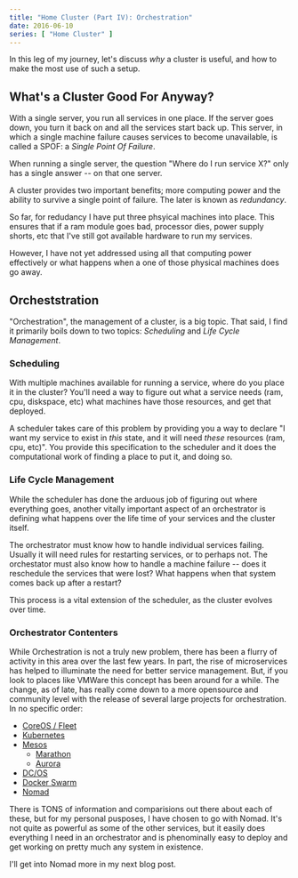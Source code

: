 ```yaml
---
title: "Home Cluster (Part IV): Orchestration"
date: 2016-06-10
series: [ "Home Cluster" ]
---
```


In this leg of my journey, let's discuss  _why_ a cluster is useful, and how to make the most use of such a setup.

## What's a Cluster Good For Anyway?

With a single server, you run all services in one place. If the server goes down, you turn it back on and all the services start back up. This server, in which a single machine failure causes services to become unavailable, is called a SPOF: a _Single Point Of Failure_.

When running a single server, the question "Where do I run service X?" only has a single answer -- on that one server.

A cluster provides two important benefits; more computing power and the ability to survive a single point of failure. The later is known as _redundancy_.

So far, for redudancy I have put three phsyical machines into place. This ensures that if a ram module goes bad, processor dies, power supply shorts, etc that I've still got available hardware to run my services.

However, I have not yet addressed using all that computing power effectively or what happens when a one of those physical machines does go away.

## Orcheststration

"Orchestration", the management of a cluster, is a big topic. That said, I find it primarily boils down to two topics: _Scheduling_ and _Life Cycle Management_.

### Scheduling

With multiple machines available for running a service, where do you place it in the cluster? You'll need a way to figure out what a service needs (ram, cpu, diskspace, etc) what machines have those resources, and get that deployed.

A scheduler takes care of this problem by providing you a way to declare "I want my service to exist in _this_ state, and it will need _these_ resources (ram, cpu, etc)". You provide this specification to the scheduler and it does the computational work of finding a place to put it, and doing so.

### Life Cycle Management

While the scheduler has done the arduous job of figuring out where everything goes, another vitally important aspect of an orchestrator is defining what happens over the life time of your services and the cluster itself.

The orchestrator must know how to handle individual services failing. Usually it will need rules for restarting services, or to perhaps not. The orchestator must also know how to handle a machine failure -- does it reschedule the services that were lost? What happens when that system comes back up after a restart?

This process is a vital extension of the scheduler, as the cluster evolves over time.

### Orchestrator Contenters

While Orchestration is not a truly new problem, there has been a flurry of activity in this area over the last few years. In part, the rise of microservices has helped to illuminate the need for better service management. But, if you look to places like VMWare this concept has been around for a while. The change, as of late, has really come down to a more opensource and community level with the release of several large projects for orchestration. In no specific order:

- [CoreOS / Fleet](https://coreos.com/)
- [Kubernetes](http://kubernetes.io/)
- [Mesos](http://mesos.apache.org/)
  - [Marathon](https://mesosphere.github.io/marathon/)
  - [Aurora](http://aurora.apache.org/)
- [DC/OS](https://dcos.io/)
- [Docker Swarm](https://docs.docker.com/swarm/)
- [Nomad](https://www.nomadproject.io/)

There is TONS of information and comparisions out there about each of these, but for my personal pusposes, I have chosen to go with Nomad. It's not quite as powerful as some of the other services, but it easily does everything I need in an orchestrator and is phenominally easy to deploy and get working on pretty much any system in existence.

I'll get into Nomad more in my next blog post.
